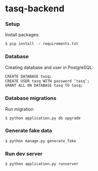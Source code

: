 # tasq-backend

### Setup
Install packages:
```sh
$ pip install -r requirements.txt
```

### Database
Creating database and user in PostgreSQL:
```sh
CREATE DATABASE tasq;
CREATE USER tasq WITH password ‘tasq‘;
GRANT ALL ON DATABASE tasq TO tasq;
```

### Database migrations
Run migration
```sh
$ python application.py db upgrade
```

### Generate fake data
```sh
$ python manage.py generate_fake
```

### Run dev server
```sh
$ python application.py runserver
```